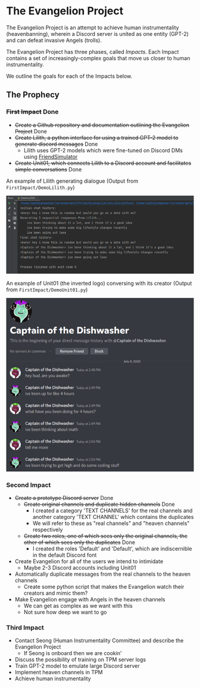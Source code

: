 # The Evangelion Project

The Evangelion Project is an attempt to achieve human instrumentality (heavenbanning), wherein a Discord server is united as one entity (GPT-2) and can defeat invasive Angels (trolls).

The Evangelion Project has three phases, called *Impacts*. Each Impact contains a set of increasingly-complex goals that move us closer to human instrumentality.

We outline the goals for each of the Impacts below.

## The Prophecy

### ~~First Impact~~ Done

- ~~Create a Github repository and documentation outlining the Evangelion Project~~ Done
- ~~Create Lilith, a python interface for using a trained GPT-2 model to generate discord messages~~ Done
  - Lilith uses GPT-2 models which were fine-tuned on Discord DMs using [FriendSimulator](https://github.com/horenbergerb/FriendSimulator)
- ~~Create Unit01, which connects Lilith to a Discord account and facilitates simple conversations~~ Done

An example of Lilith generating dialogue (Output from `FirstImpact/DemoLilith.py`)

![Lilith generating dialogue](docs/images/LilithDemo.png)

An example of Unit01 (the inverted logo) conversing with its creator (Output from `FirstImpact/DemoUnit01.py`)

![Unit01 conversing with its creator](docs/images/Unit01Demo.png)

### Second Impact

- ~~Create a prototype Discord server~~ Done
  - ~~Create original channels and duplicate hidden channels~~ Done
    - I created a category 'TEXT CHANNELS' for the real channels and another category 'TEXT CHANNEL' which contains the duplicates
    - We will refer to these as "real channels" and "heaven channels" respectively
  - ~~Create two roles, one of which sees only the original channels, the other of which sees only the duplicates~~ Done
    - I created the roles 'Default' and 'DefauIt', which are indiscernible in the default Discord font
- Create Evangelion for all of the users we intend to intimidate
  - Maybe 2-3 Discord accounts including Unit01
- Automatically duplicate messages from the real channels to the heaven channels
  - Create some python script that makes the Evangelion watch their creators and mimic them?
- Make Evangelion engage with Angels in the heaven channels
  - We can get as complex as we want with this
  - Not sure how deep we want to go

### Third Impact

- Contact Seong (Human Instrumentality Committee) and describe the Evangelion Project
  - If Seong is onboard then we are cookin'
- Discuss the possibility of training on TPM server logs
- Train GPT-2 model to emulate large Discord server
- Implement heaven channels in TPM
- Achieve human instrumentality